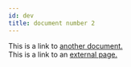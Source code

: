 ```yaml
---
id: dev
title: document number 2
---
```


This is a link to [another document.](doc3.md)  
This is a link to an [external page.](http://www.example.com)

